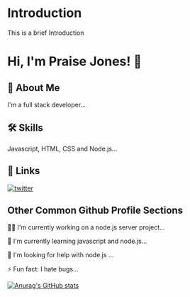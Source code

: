 
# Introduction
This is a brief Introduction


# Hi, I'm Praise Jones! 👋


## 🚀 About Me
I'm a full stack developer...


## 🛠 Skills
Javascript, HTML, CSS and Node.js...


## 🔗 Links
[![twitter](https://img.shields.io/badge/twitter-1DA1F2?style=for-the-badge&logo=twitter&logoColor=white)](https://twitter.com/Praise_theWiz)


## Other Common Github Profile Sections
👩‍💻 I'm currently working on a node.js server project...

🧠 I'm currently learning javascript and node.js...

🤔 I'm looking for help with node.js ...

⚡️ Fun fact: I hate bugs...

[![Anurag's GitHub stats](https://github-readme-stats.vercel.app/api?username=PraiseJones)](https://github.com/anuraghazra/github-readme-stats)
